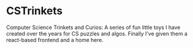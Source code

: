 # CSTrinkets
Computer Science Trinkets and Curios: A series of fun little toys I have created over the years for CS puzzles and algos. Finally I've given them a react-based frontend and a home here.
